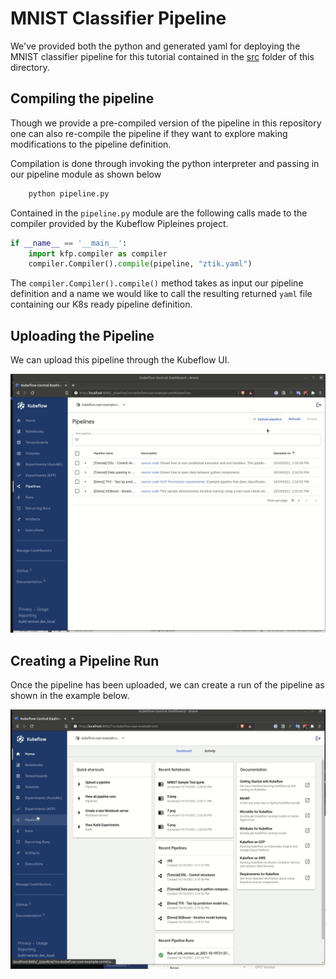 # MNIST Classifier Pipeline

We've provided both the python and generated yaml for deploying the MNIST classifier pipeline for this tutorial contained in the [src](./src) folder of this directory.

## Compiling the pipeline

Though we provide a pre-compiled version of the pipeline in this repository one can also re-compile the pipeline if they want to explore making modifications to the pipeline definition.

Compilation is done through invoking the python interpreter and passing in our pipeline module as shown below

```bash
    python pipeline.py
```

Contained in the `pipeline.py` module are the following calls made to the compiler provided by the Kubeflow Pipleines project.

```python
if __name__ == '__main__':
    import kfp.compiler as compiler
    compiler.Compiler().compile(pipeline, "ztik.yaml")
```

The `compiler.Compiler().compile()` method takes as input our pipeline definition and a name we would like to call the resulting returned `yaml` file containing our K8s ready pipeline definition.

## Uploading the Pipeline

We can upload this pipeline through the Kubeflow UI.

![Upload Pipeline](../images/upload_pipeline.gif)

## Creating a Pipeline Run

Once the pipeline has been uploaded, we can create a run of the pipeline as shown in the example below.

![Create Pipeline Run](../images/create_pipeline_run.gif)
